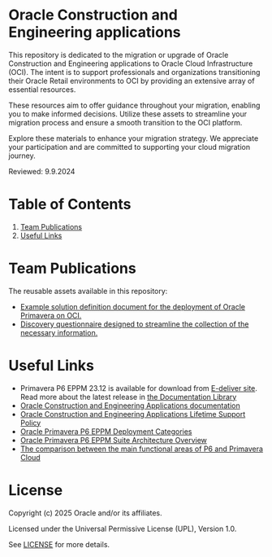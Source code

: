 # Oracle Construction and Engineering applications
 
This repository is dedicated to the migration or upgrade of Oracle Construction and Engineering applications to Oracle Cloud Infrastructure (OCI). The intent is to support professionals and organizations transitioning their Oracle Retail environments to OCI by providing an extensive array of essential resources.

These resources aim to offer guidance throughout your migration, enabling you to make informed decisions. Utilize these assets to streamline your migration process and ensure a smooth transition to the OCI platform.

Explore these materials to enhance your migration strategy. We appreciate your participation and are committed to supporting your cloud migration journey.
 
Reviewed: 9.9.2024

# Table of Contents
 
1. [Team Publications](#team-publications)
2. [Useful Links](#useful-links)

# Team Publications

The reusable assets available in this repository:

 - [Example solution definition document for the deployment of Oracle Primavera on OCI.](./primavera-solution-definition)
 - [Discovery questionnaire designed to streamline the collection of the necessary information.](./construction-engineering-discovery-questionnaire)

# Useful Links

- Primavera P6 EPPM 23.12 is available for download from [E-deliver site](https://edelivery.oracle.com/osdc/faces/SoftwareDelivery). Read more about the latest release in [the Documentation Library](https://docs.oracle.com/en/industries/construction-engineering/index.html)
- [Oracle Construction and Engineering Applications documentation](https://docs.oracle.com/en/industries/construction-engineering/index.html)
- [Oracle Construction and Engineering Applications Lifetime Support Policy](https://www.oracle.com/us/assets/lifetime-support-applications-069216.pdf)
- [Oracle Primavera P6 EPPM Deployment Categories](https://docs.oracle.com/cd/F51302_01/English/Planning/p6_eppm_performance_sizing/index.htm)
- [Oracle Primavera P6 EPPM Suite Architecture Overview](https://docs.oracle.com/cd/F51302_01/English/Planning/p6_eppm_system_architecture/index.htm)
- [The comparison between the main functional areas of P6 and Primavera Cloud](https://docs.oracle.com/cd/E80480_01/English/admin/p6_eppm_migration_guide/246407.htm)

# License
 
Copyright (c) 2025 Oracle and/or its affiliates.
 
Licensed under the Universal Permissive License (UPL), Version 1.0.
 
See [LICENSE](https://github.com/oracle-devrel/technology-engineering/blob/main/LICENSE) for more details.
